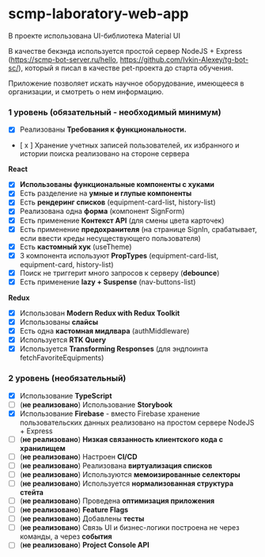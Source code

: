 # scmp-laboratory-web-app

В проекте использована UI-библиотека Material UI

В качестве бекэнда используется простой сервер NodeJS + Express (https://scmp-bot-server.ru/hello, https://github.com/Ivkin-Alexey/tg-bot-sc/), который я писал в качестве pet-проекта до старта обучения.

Приложение позволяет искать научное оборудование, имеющееся в организации, и смотреть о нем информацию.

### **1 уровень (обязательный - необходимый минимум)**

- [x] Реализованы **Требования к функциональности.**
- [ x ] Хранение учетных записей пользователей, их избранного и истории поиска реализовано на стороне сервера

**React**

- [x] **Использованы функциональные компоненты c хуками**
- [x] Есть разделение на **умные и глупые компоненты**
- [x] Есть **рендеринг списков** (equipment-card-list, history-list)
- [x] Реализована одна **форма** (компонент SignForm)
- [x] Есть применение **Контекст API** (для смены цвета карточек)
- [x] Есть применение **предохранителя** (на странице SignIn, срабатывает, если ввести креды несуществующего пользователя)
- [x] Есть **кастомный хук** (useTheme)
- [x] 3 компонента используют **PropTypes** (equipment-card-list, equipment-card, history-list)
- [x] Поиск не триггерит много запросов к серверу (**debounce**)
- [x] Есть применение **lazy + Suspense** (nav-buttons-list)

**Redux**

- [x] Использован **Modern Redux with Redux Toolkit**
- [x] Использованы **слайсы**
- [x] Есть одна **кастомная мидлвара** (authMiddleware)
- [x] Используется **RTK Query**
- [x] Используется **Transforming Responses** (для эндпоинта fetchFavoriteEquipments)

### **2 уровень (необязательный)**

- [x] Использование **TypeScript**
- [ ] (**не реализовано**) Использование **Storybook**
- [x] Использование **Firebase** - вместо Firebase хранение пользовательских данных реализовано на простом сервере NodeJS + Express
- [ ] (**не реализовано**) **Низкая связанность клиентского кода с хранилищем**
- [ ] (**не реализовано**) Настроен **CI/CD**
- [ ] (**не реализовано**) Реализована **виртуализация списков**
- [ ] (**не реализовано**) Используются **мемоизированные селекторы**
- [ ] (**не реализовано**) Используется **нормализованная структура стейта**
- [ ] (**не реализовано**) Проведена **оптимизация приложения**
- [ ] (**не реализовано**) **Feature Flags**
- [ ] (**не реализовано**) Добавлены **тесты**
- [ ] (**не реализовано**) Связь UI и бизнес-логики построена не через команды, а через **события**
- [ ] (**не реализовано**) **Project Console API**
